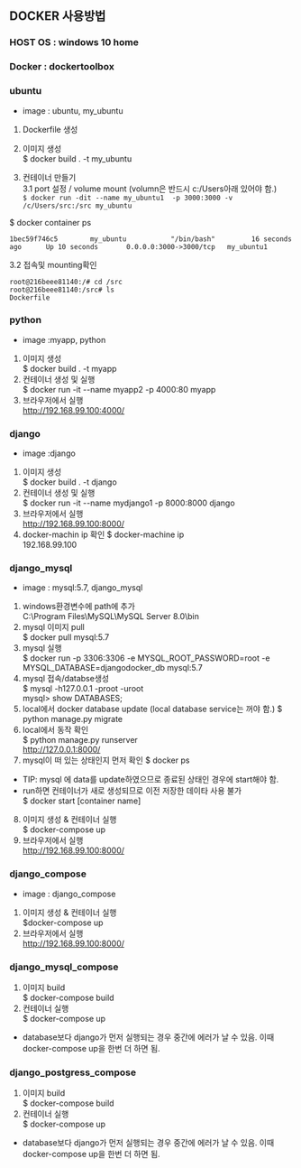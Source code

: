 ## DOCKER 사용방법
### HOST OS : windows 10 home
### Docker : dockertoolbox
### ubuntu
* image : ubuntu, my_ubuntu  
1. Dockerfile 생성  
2. 이미지 생성  
$ docker build . -t my_ubuntu

3. 컨테이너 만들기    
3.1 port 설정 / volume mount (volumn은 반드시 c:/Users아래 있어야 함.)    
`$ docker run -dit --name my_ubuntu1  -p 3000:3000 -v /c/Users/src:/src my_ubuntu    `

$ docker container ps    
```CONTAINER ID        IMAGE               COMMAND             CREATED             STATUS              PORTS                    NAMES
1bec59f746c5        my_ubuntu           "/bin/bash"         16 seconds ago      Up 10 seconds       0.0.0.0:3000->3000/tcp   my_ubuntu1
```
3.2  접속및 mounting확인   
```$ docker exec -it my_ubuntu1 bash
root@216beee81140:/# cd /src
root@216beee81140:/src# ls
Dockerfile
```
### python
* image :myapp, python
1. 이미지 생성  
$ docker build . -t myapp  
2. 컨테이너 생성 및 실행  
$ docker run -it --name myapp2 -p 4000:80 myapp  
3. 브라우저에서 실행  
http://192.168.99.100:4000/  

### django
* image :django
1. 이미지 생성  
$ docker build . -t django  
2. 컨테이너 생성 및 실행  
$ docker run -it --name mydjango1 -p 8000:8000 django  
3. 브라우저에서 실행  
http://192.168.99.100:8000/  
4. docker-machin ip 확인
$ docker-machine ip  
192.168.99.100

### django_mysql
* image : mysql:5.7, django_mysql   
1. windows환경변수에 path에 추가   
C:\Program Files\MySQL\MySQL Server 8.0\bin   
2. mysql 이미지 pull  
$ docker pull mysql:5.7   
3. mysql 실행   
$ docker run -p 3306:3306 -e MYSQL_ROOT_PASSWORD=root -e MYSQL_DATABASE=djangodocker_db mysql:5.7  
4. mysql 접속/databse생성    
$ mysql -h127.0.0.1 -proot -uroot  
mysql> show DATABASES;  
5. local에서 docker database update  (local database service는 꺼야 함.)
$ python manage.py migrate
6. local에서 동작 확인  
$ python manage.py runserver  
http://127.0.0.1:8000/   
7. mysql이 떠 있는 상태인지 먼저 확인
$ docker ps   
* TIP: mysql 에 data를 update하였으므로 종료된 상태인 경우에 start해야 함.   
* run하면 컨테이너가 새로 생성되므로 이전 저장한 데이타 사용 불가   
$ docker start [container name]   
8. 이미지 생성 & 컨테이너 실행    
$ docker-compose up  
9. 브라우저에서 실행  
http://192.168.99.100:8000/

### django_compose
* image : django_compose
1. 이미지 생성 & 컨테이너 실행  
$docker-compose up   
2. 브라우저에서 실행  
http://192.168.99.100:8000/

### django_mysql_compose
1. 이미지 build   
$ docker-compose build
2. 컨테이너 실행  
$ docker-compose up
* database보다 django가 먼저 실행되는 경우 중간에 에러가 날 수 있음. 이때 docker-compose up을 한번 더 하면 됨. 

### django_postgress_compose
1. 이미지 build   
$ docker-compose build
2. 컨테이너 실행   
$ docker-compose up
* database보다 django가 먼저 실행되는 경우 중간에 에러가 날 수 있음. 이때 docker-compose up을 한번 더 하면 됨. 


